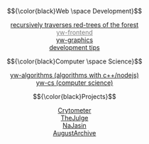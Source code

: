 $${\color{black}Web \space Development}$$

<p align="center">
<a href="https://github.com/wooleejaan/yw-playgrounds/tree/main/_red-trees">recursively traverses red-trees of the forest</a><br>
<a href="https://github.com/wooleejaan/yw-frontend" style="color:gray">yw-frontend</a><br>
<a href="https://github.com/wooleejaan/yw-graphics">yw-graphics</a><br>
<a href="https://github.com/wooleejaan/yw-playgrounds/tree/main/_tips">development tips</a><br>
</p>

$${\color{black}Computer \space Science}$$

<p align="center">
<a href="https://github.com/wooleejaan/yw-algorithms">yw-algorithms (algorithms with c++/nodejs)</a><br>
<a href="https://github.com/wooleejaan/yw-cs">yw-cs (computer science)</a><br>
</p>

$${\color{black}Projects}$$

<p align="center">
<a href="https://github.com/codeit-bootcamp-frontend/0-crypto-meter-technokings">Crytometer</a><br>
<a href="https://github.com/codeit-bootcamp-frontend/0-the-julge-young-developers">TheJulge</a><br>
<a href="https://github.com/najasin/na-jasin-fe">NaJasin</a><br>
<a href="https://github.com/wooleejaan/august-archive">AugustArchive</a><br>
</p>
